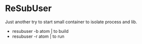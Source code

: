 # ReSubUser


Just another try to start small container to isolate process and lib.

* resubuser -b atom | to build
* resubuser -r atom | to run
